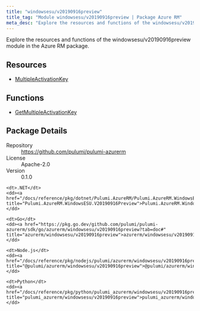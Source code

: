 ```yaml
---
title: "windowsesu/v20190916preview"
title_tag: "Module windowsesu/v20190916preview | Package Azure RM"
meta_desc: "Explore the resources and functions of the windowsesu/v20190916preview module in the Azure RM package."
---
```


<!-- WARNING: this file was generated by Pulumi Docs Generator. -->
<!-- Do not edit by hand unless you're certain you know what you are doing! -->

Explore the resources and functions of the windowsesu/v20190916preview module in the Azure RM package.

<h2 id="resources">Resources</h2>
<ul class="api">
    <li><a href="multipleactivationkey" title="MultipleActivationKey"><span class="symbol resource"></span>MultipleActivationKey</a></li>
</ul>

<h2 id="functions">Functions</h2>
<ul class="api">
    <li><a href="getmultipleactivationkey" title="GetMultipleActivationKey"><span class="symbol function"></span>GetMultipleActivationKey</a></li>
</ul>

<h2 id="package-details">Package Details</h2>
<dl class="package-details">
	<dt>Repository</dt>
	<dd><a href="https://github.com/pulumi/pulumi-azurerm">https://github.com/pulumi/pulumi-azurerm</a></dd>
	<dt>License</dt>
	<dd>Apache-2.0</dd>
	<dt>Version</dt>
	<dd>0.1.0</dd>
</dl>



<dl class="tabular">

    <dt>.NET</dt>
    <dd><a href="/docs/reference/pkg/dotnet/Pulumi.AzureRM/Pulumi.AzureRM.WindowsESU.V20190916Preview.html" title="Pulumi.AzureRM.WindowsESU.V20190916Preview">Pulumi.AzureRM.WindowsESU.V20190916Preview</a></dd>

    <dt>Go</dt>
    <dd><a href="https://pkg.go.dev/github.com/pulumi/pulumi-azurerm/sdk/go/azurerm/windowsesu/v20190916preview?tab=doc#" title="azurerm/windowsesu/v20190916preview">azurerm/windowsesu/v20190916preview</a></dd>

    <dt>Node.js</dt>
    <dd><a href="/docs/reference/pkg/nodejs/pulumi/azurerm/windowsesu/v20190916preview/#" title="@pulumi/azurerm/windowsesu/v20190916preview">@pulumi/azurerm/windowsesu/v20190916preview</a></dd>

    <dt>Python</dt>
    <dd><a href="/docs/reference/pkg/python/pulumi_azurerm/windowsesu/v20190916preview" title="pulumi_azurerm/windowsesu/v20190916preview">pulumi_azurerm/windowsesu/v20190916preview</a></dd>

</dl>


